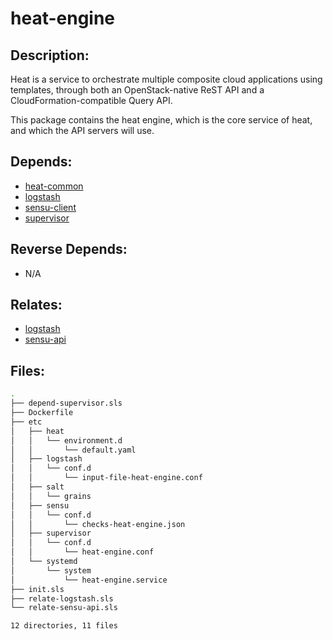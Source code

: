 # heat-engine

## Description:

Heat is a service to orchestrate multiple composite cloud applications using templates, through both an OpenStack-native ReST API and a CloudFormation-compatible Query API.

This package contains the heat engine, which is the core service of heat, and which the API servers will use.

## Depends:

  -  [heat-common](salt/heat-common)
  -  [logstash](salt/logstash)
  -  [sensu-client](salt/sensu-client)
  -  [supervisor](salt/supervisor)

## Reverse Depends:

  -  N/A

## Relates:

  -  [logstash](salt/logstash)
  -  [sensu-api](salt/sensu-api)

## Files:

```bash
.
├── depend-supervisor.sls
├── Dockerfile
├── etc
│   ├── heat
│   │   └── environment.d
│   │       └── default.yaml
│   ├── logstash
│   │   └── conf.d
│   │       └── input-file-heat-engine.conf
│   ├── salt
│   │   └── grains
│   ├── sensu
│   │   └── conf.d
│   │       └── checks-heat-engine.json
│   ├── supervisor
│   │   └── conf.d
│   │       └── heat-engine.conf
│   └── systemd
│       └── system
│           └── heat-engine.service
├── init.sls
├── relate-logstash.sls
└── relate-sensu-api.sls

12 directories, 11 files
```
